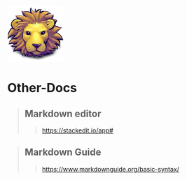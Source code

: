 ![](/assets/images/lion_icon_128.png "lion")
# Other-Docs
>## Markdown editor
>> https://stackedit.io/app#

>## Markdown Guide
>> https://www.markdownguide.org/basic-syntax/
